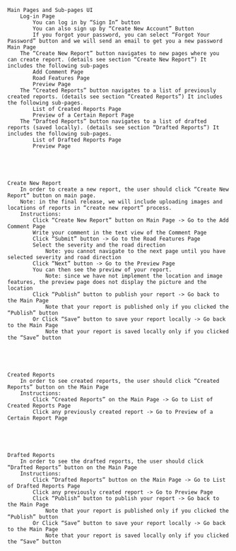 	Main Pages and Sub-pages UI
		Log-in Page
	  		You can log in by “Sign In” button
 	  		You can also sign up by “Create New Account” Button
			If you forgot your password, you can select “Forgot Your Password” button and we will send an email to get you a new password
	Main Page
		The “Create New Report” button navigates to new pages where you can create report. (details see section “Create New Report”) It includes the following sub-pages
			Add Comment Page
			Road Features Page
			Preview Page
		The “Created Reports” button navigates to a list of previously created reports. (details see section “Created Reports”) It includes the following sub-pages.
			List of Created Reports Page
			Preview of a Certain Report Page
		The “Drafted Reports” button navigates to a list of drafted reports (saved locally). (details see section “Drafted Reports”) It includes the following sub-pages.
			List of Drafted Reports Page
			Preview Page





	Create New Report
		In order to create a new report, the user should click “Create New Report” button on main page.
		Note: in the final release, we will include uploading images and locations of reports in “create new report” process.
		Instructions:
			Click “Create New Report” button on Main Page -> Go to the Add Comment Page
			Write your comment in the text view of the Comment Page
			Click “Submit” button -> Go to the Road Features Page
			Select the severity and the road direction
				Note: you cannot navigate to the next page until you have selected severity and road direction
			Click “Next” button -> Go to the Preview Page
			You can then see the preview of your report. 
				Note: since we have not implement the location and image features, the preview page does not display the picture and the location
			Click “Publish” button to publish your report -> Go back to the Main Page
				Note that your report is published only if you clicked the “Publish” button
			Or Click “Save” button to save your report locally -> Go back to the Main Page
				Note that your report is saved locally only if you clicked the “Save” button





	Created Reports
		In order to see created reports, the user should click “Created Reports” button on the Main Page
		Instructions: 
			Click “Created Reports” on the Main Page -> Go to List of Created Reports Page
			Click any previously created report -> Go to Preview of a Certain Report Page





	Drafted Reports
		In order to see the drafted reports, the user should click “Drafted Reports” button on the Main Page
		Instructions: 
			Click “Drafted Reports” button on the Main Page -> Go to List of Drafted Reports Page
			Click any previously created report -> Go to Preview Page
			Click “Publish” button to publish your report -> Go back to the Main Page
				Note that your report is published only if you clicked the “Publish” button
			Or Click “Save” button to save your report locally -> Go back to the Main Page
				Note that your report is saved locally only if you clicked the “Save” button
